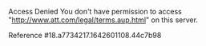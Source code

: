 Access Denied
You don't have permission to access "http://www.att.com/legal/terms.aup.html" on this server.

Reference #18.a7734217.1642601108.44c7b98